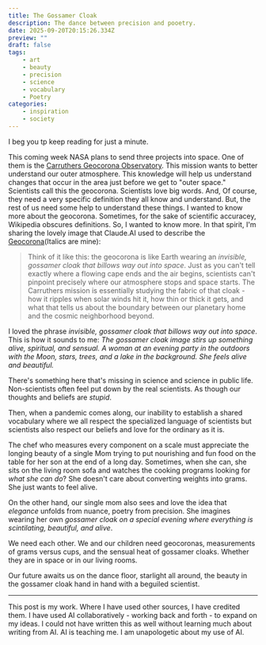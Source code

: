 ```yaml
---
title: The Gossamer Cloak
description: The dance between precision and pooetry.
date: 2025-09-20T20:15:26.334Z
preview: ""
draft: false
tags:
    - art
    - beauty
    - precision
    - science
    - vocabulary
    - Poetry
categories:
    - inspiration
    - society
---
```

I beg you tp keep reading for just a minute. 

This coming week NASA plans to send three projects into space. One of them is the [Carruthers Geocorona Observatory](https://science.nasa.gov/mission/carruthers-geocorona-observatory/.). This mission wants to better understand our outer atmosphere. This knowledge will help us understand changes that occur in the area just before we get to "outer space." Scientists call this the geocorona. Scientists love big words. And, Of course, they need a very specific definition they all know and understand. But, the rest of us need some help to understand these things. I wanted to know more about the geocorona. Sometimes, for the sake of scientific accuracey, Wikipedia obscures definitions. So, I wanted to know more. In that spirit, I'm sharing the lovely image that Claude.AI used to describe the [Geocorona](https://en.wikipedia.org/wiki/Geocorona)(Italics are mine): 
>Think of it like this: the geocorona is like Earth wearing an *invisible, gossamer cloak that billows way out into space*. Just as you can't tell exactly where a flowing cape ends and the air begins, scientists can't pinpoint precisely where our atmosphere stops and space starts. The Carruthers mission is essentially studying the fabric of that cloak - how it ripples when solar winds hit it, how thin or thick it gets, and what that tells us about the boundary between our planetary home and the cosmic neighborhood beyond.

I loved the phrase *invisible, gossamer cloak that billows way out into space*. This is how it sounds to me: *The gossamer cloak image stirs up something alive, spiritual, and sensual. A woman at an evening party in the outdoors with the Moon, stars, trees, and a lake in the background. She feels alive and beautiful.* 

There's something here that's missing in science and science in public life. Non-scientists often feel put down by the real scientists. As though our thoughts and beliefs are *stupid*. 

Then, when a pandemic comes along, our inability to establish a shared vocabulary where we all respect the specialized language of scientists but scientists also respect our beliefs and love for the ordinary as it is. 

The chef who measures every component on a scale must appreciate the longing beauty of a single Mom trying to put nourishing and fun food on the table for her son at the end of a long day. Sometimes, when she can, she sits on the living room sofa and watches the cooking programs looking for *what she can do*? She doesn't care about converting weights into grams. She just wants to feel alive. 

On the other hand, our single mom also sees and love the idea that *elegance* unfolds from nuance, poetry from precision. She imagines wearing her own *gossamer cloak on a special evening where everything is scintilating, beautiful, and alive*. 

We need each other. We and our children need geocoronas, measurements of grams versus cups, and the sensual heat of gossamer cloaks. Whether they are in space or in our living rooms. 

Our future awaits us on the dance floor, starlight all around, the beauty in the gossamer cloak hand in hand with a beguiled scientist. 

---

This post is my work. Where I have used other sources, I have credited them. I have used AI collaboratively - working back and forth - to expand on my ideas. I could not have written this as well without learning much about writing from AI. AI is teaching me. I am unapologetic about my use of AI. 
